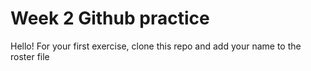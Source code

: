 # Week 2 Github practice
Hello! For your first exercise, clone this repo and add your name to the roster file

